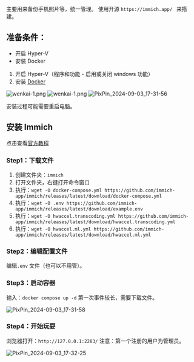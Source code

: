 主要用来备份手机照片等，统一管理。
使用开源 `https://immich.app/ ` 来搭建。

## 准备条件：
- 开启 Hyper-V
- 安装 Docker

1. 开启 Hyper-V（程序和功能 - 启用或关闭 windows 功能）
2. 安装 [Docker](https://www.docker.com/) 

![wenkai-1.png](https://cdn.jsdelivr.net/gh/BingGitCn/BingGitCn.github.io/images/wenkai-1.png)
![wenkai-1.png](https://cdn.jsdelivr.net/gh/BingGitCn/BingGitCn.github.io/images/wenkai-1.png) 
![PixPin_2024-09-03_17-31-56](https://cdn.jsdelivr.net/gh/BingGitCn/BingGitCn.github.io/Images/PixPin_2024-09-03_17-31-56.png) 


安装过程可能需要重启电脑。

## 安装 Immich
点击查看[官方教程](https://immich.app/docs/install/docker-compose) 

### Step1：下载文件
1. 创建文件夹：`immich` 
2. 打开文件夹，右键打开命令窗口
4. 执行：`wget -O docker-compose.yml https://github.com/immich-app/immich/releases/latest/download/docker-compose.yml` 
5. 执行：`wget -O .env https://github.com/immich-app/immich/releases/latest/download/example.env` 
6. 执行：`wget -O hwaccel.transcoding.yml https://github.com/immich-app/immich/releases/latest/download/hwaccel.transcoding.yml` 
7. 执行：`wget -O hwaccel.ml.yml https://github.com/immich-app/immich/releases/latest/download/hwaccel.ml.yml` 

### Step2：编辑配置文件
编辑`.env` 文件（也可以不用管）。

### Step3：启动容器
输入：`docker compose up -d` 
第一次事件较长，需要下载文件。

![PixPin_2024-09-03_17-31-58](https://cdn.jsdelivr.net/gh/BingGitCn/BingGitCn.github.io/Images/PixPin_2024-09-03_17-31-58.png) 

### Step4：开始玩耍
浏览器打开：`http://127.0.0.1:2283/` 
注意：第一个注册的用户为管理员。

![PixPin_2024-09-03_17-32-25](https://cdn.jsdelivr.net/gh/BingGitCn/BingGitCn.github.io/Images/PixPin_2024-09-03_17-32-25.png) 
